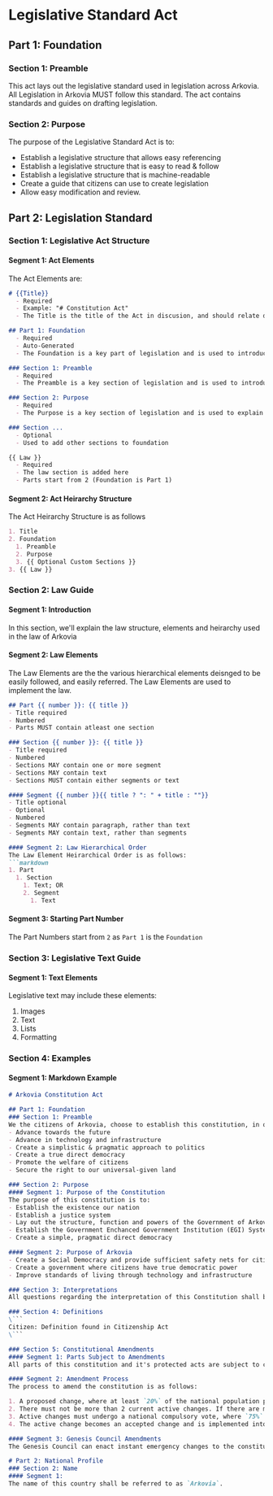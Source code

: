 # Legislative Standard Act

## Part 1: Foundation
### Section 1: Preamble
This act lays out the legislative standard used in legislation across Arkovia. All Legislation in Arkovia MUST follow this standard. The act contains standards and guides on drafting legislation.

### Section 2: Purpose
The purpose of the Legislative Standard Act is to:
- Establish a legislative structure that allows easy referencing
- Establish a legislative structure that is easy to read & follow
- Establish a legislative structure that is machine-readable
- Create a guide that citizens can use to create legislation
- Allow easy modification and review.

## Part 2: Legislation Standard
### Section 1: Legislative Act Structure
#### Segment 1: Act Elements
The Act Elements are:

```markdown
# {{Title}}
  - Required
  - Example: "# Constitution Act"
  - The Title is the title of the Act in discusion, and should relate directly to it's contents.

## Part 1: Foundation
  - Required
  - Auto-Generated
  - The Foundation is a key part of legislation and is used to introduce and explain the purpose of the Act in discussion

### Section 1: Preamble
  - Required
  - The Preamble is a key section of legislation and is used to introduce and explain the Act in discussion

### Section 2: Purpose
  - Required
  - The Purpose is a key section of legislation and is used to explain the purpose of the Act in discussion

### Section ...
  - Optional
  - Used to add other sections to foundation

{{ Law }}
  - Required
  - The law section is added here
  - Parts start from 2 (Foundation is Part 1)
```

#### Segment 2: Act Heirarchy Structure
The Act Heirarchy Structure is as follows
```markdown
1. Title
2. Foundation
  1. Preamble
  2. Purpose
  3. {{ Optional Custom Sections }}
3. {{ Law }}
```
### Section 2: Law Guide
#### Segment 1: Introduction
In this section, we'll explain the law structure, elements and heirarchy used in the law of Arkovia

#### Segment 2: Law Elements
The Law Elements are the the various hierarchical elements deisnged to be easily followed, and easily referred. The Law Elements are used to implement the law.

```markdown
## Part {{ number }}: {{ title }}
- Title required
- Numbered
- Parts MUST contain atleast one section

### Section {{ number }}: {{ title }}
- Title required
- Numbered
- Sections MAY contain one or more segment
- Sections MAY contain text
- Sections MUST contain either segments or text

#### Segment {{ number }}{{ title ? ": " + title : ""}}
- Title optional
- Optional
- Numbered
- Segments MAY contain paragraph, rather than text
- Segments MAY contain text, rather than segments

#### Segment 2: Law Hierarchical Order
The Law Element Heirarchical Order is as follows:
```markdown
1. Part
  1. Section
    1. Text; OR
    2. Segment
      1. Text
```

#### Segment 3: Starting Part Number
The Part Numbers start from `2` as `Part 1` is the `Foundation`

### Section 3: Legislative Text Guide
#### Segment 1: Text Elements
Legislative text may include these elements:

1. Images
2. Text
3. Lists
4. Formatting

### Section 4: Examples
#### Segment 1: Markdown Example
```markdown
# Arkovia Constitution Act

## Part 1: Foundation
### Section 1: Preamble
We the citizens of Arkovia, choose to establish this constitution, in order to establish a nation & country which aims to: 
- Advance towards the future
- Advance in technology and infrastructure
- Create a simplistic & pragmatic approach to politics
- Create a true direct democracy
- Promote the welfare of citizens
- Secure the right to our universal-given land

### Section 2: Purpose
#### Segment 1: Purpose of the Constitution
The purpose of this constitution is to:
- Establish the existence our nation
- Establish a justice system
- Lay out the structure, function and powers of the Government of Arkovia
- Establish the Government Enchanced Government Institution (EGI) System
- Create a simple, pragmatic direct democracy

#### Segment 2: Purpose of Arkovia
- Create a Social Democracy and provide sufficient safety nets for citizens.
- Create a government where citizens have true democratic power
- Improve standards of living through technology and infrastructure

### Section 3: Interpretations
All questions regarding the interpretation of this Constitution shall be decided by the Genesis Council.

### Section 4: Definitions
\```
Citizen: Definition found in Citizenship Act
\```

### Section 5: Constitutional Amendments
#### Segment 1: Parts Subject to Amendments
All parts of this constitution and it's protected acts are subject to change unless explicitly stated.

#### Segment 2: Amendment Process
The process to amend the constitution is as follows:

1. A proposed change, where at least `20%` of the national population participates with an approval of at least `50% + 1`.
2. There must not be more than 2 current active changes. If there are more than 2 active changes, a queue will be formed, in the order of highest approval.
3. Active changes must undergo a national compulsory vote, where `75%` of the population must approve.
4. The active change becomes an accepted change and is implemented into the constitution.

#### Segment 3: Genesis Council Amendments
The Genesis Council can enact instant emergency changes to the constitution by Council Vote to protect the sovereignty and stability of the country, but will generally abstain from doing so.

# Part 2: National Profile
### Section 2: Name
#### Segment 1:
The name of this country shall be referred to as `Arkovia`.
```
